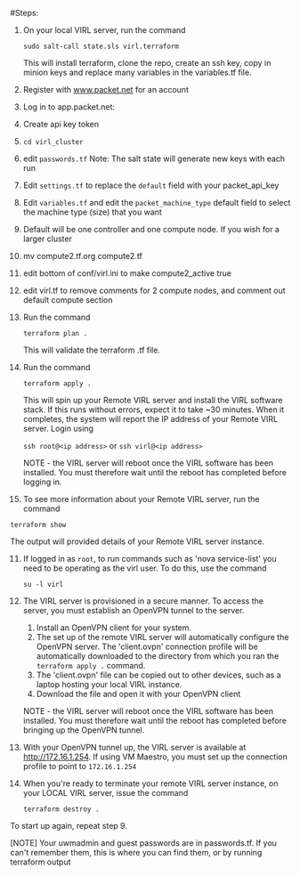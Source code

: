 
#Steps:

1. On your local VIRL server, run the command

   `sudo salt-call state.sls virl.terraform`
   
   This will install terraform, clone the repo, create an ssh key, copy in minion keys and replace many variables in the variables.tf file.
   
2. Register with www.packet.net for an account

3. Log in to app.packet.net:
  3. Create api key token

4. `cd virl_cluster`

5. edit `passwords.tf` Note: The salt state will generate new keys with each run

6. Edit `settings.tf` to replace the `default` field with your packet_api_key 

7. Edit `variables.tf` and edit the `packet_machine_type` default field to select the machine type (size) that you want

8. Default will be one controller and one compute node.  If you wish for a larger cluster
  1. mv compute2.tf.org compute2.tf
  2. edit bottom of conf/virl.ini to make compute2_active true
  3. edit virl.tf to remove comments for 2 compute nodes, and comment out default compute section

8. Run the command 

   `terraform plan .`
   
   This will validate the terraform .tf file.
   
9. Run the command 

   `terraform apply .`     
   
   This will spin up your Remote VIRL server and install the VIRL software stack. If this runs without errors, expect it to take ~30 minutes. When it completes, the system will report the IP address of your Remote VIRL server. Login using
   
    `ssh root@<ip address>` or `ssh virl@<ip address>`
    
    NOTE - the VIRL server will reboot once the VIRL software has been installed. You must therefore wait until the reboot has completed before logging in.

10. To see more information about your Remote VIRL server, run the command 

   `terraform show` 
   
   The output will provided details of your Remote VIRL server instance.


11. If logged in as `root`, to run commands such as 'nova service-list' you need to be operating as the virl user. To do this, use the command
 
    `su -l virl`

12. The VIRL server is provisioned in a secure manner. To access the server, you must establish an OpenVPN tunnel to the server.
    1. Install an OpenVPN client for your system.
    2. The set up of the remote VIRL server will automatically configure the OpenVPN server. The 'client.ovpn' connection profile will be automatically downloaded to the directory from which you ran the `terraform apply .` command. 
    3. The 'client.ovpn' file can be copied out to other devices, such as a laptop hosting your local VIRL instance.
    4. Download the file and open it with your OpenVPN client
   
    NOTE - the VIRL server will reboot once the VIRL software has been installed. You must therefore wait until the reboot has completed before bringing up the OpenVPN tunnel.
    
13. With your OpenVPN tunnel up, the VIRL server is available at http://172.16.1.254.
    If using VM Maestro, you must set up the connection profile to point to `172.16.1.254`

14. When you're ready to terminate your remote VIRL server instance, on your LOCAL VIRL server, issue the command 
 
    `terraform destroy .`

To start up again, repeat step 9.

[NOTE] Your uwmadmin and guest passwords are in passwords.tf. If you can't remember them, this is where you can find them, or by running terraform output
 
